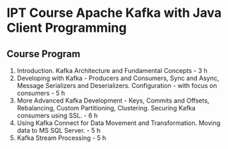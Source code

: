 # IPT Course Apache Kafka with Java Client Programming

## Course Program
1. Introduction. Kafka Architecture and Fundamental Concepts - 3 h
2. Developing with Kafka - Producers and Consumers, Sync and Async, Message Serializers and Deserializers. Configuration - with focus on consumers - 5 h
3. More Advanced Kafka Development - Keys, Commits and Offsets, Rebalancing, Custom Partitioning, Clustering. Securing Kafka consumers using SSL. - 6 h
4. Using Kafka Connect for Data Movement and Transformation. Moving data to MS SQL Server.  - 5 h
5. Kafka Stream Processing - 5 h
